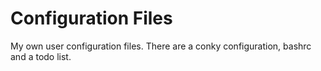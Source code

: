 # Configuration Files
My own user configuration files. There are a conky configuration, bashrc and a todo list.
